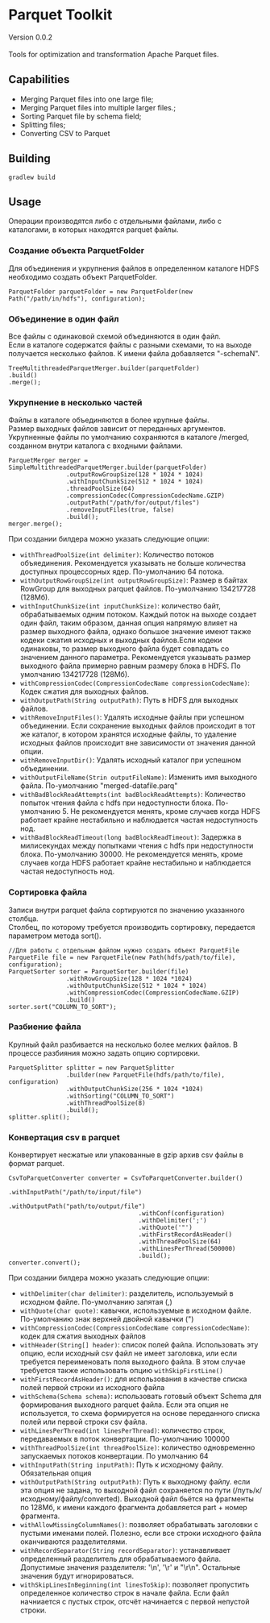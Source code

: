 # Parquet Toolkit #
Version 0.0.2 <br />
<br />
Tools for optimization and transformation Apache Parquet files.

## Capabilities ##
- Merging Parquet files into one large file;
- Merging Parquet files into multiple larger files.;
- Sorting Parquet file by schema field;
- Splitting files;
- Converting CSV to Parquet

## Building ##
```
gradlew build
```

## Usage ##

Операции производятся либо с отдельными файлами, либо с каталогами, в которых находятся parquet файлы.

### Создание объекта ParquetFolder ###

Для объединения и укрупнения файлов в определенном каталоге HDFS необходимо создать объект ParquetFolder.

```
ParquetFolder parquetFolder = new ParquetFolder(new Path("/path/in/hdfs"), configuration);
```

### Объединение в один файл ###

Все файлы с одинаковой схемой объединяются в один файл.<br />
Если в каталоге содержатся файлы с разными схемами, то на выходе получается несколько файлов. К имени файла добавляется "-schemaN".

```
TreeMultithreadedParquetMerger.builder(parquetFolder)
.build()
.merge();
```

### Укрупнение в несколько частей ###

Файлы в каталоге объединяются в более крупные файлы.<br />
Размер выходных файлов зависит от переданных аргументов.<br />
Укрупненные файлы по умолчанию сохраняются в каталоге /merged, созданном внутри каталога с входными файлами.

```
ParquetMerger merger = SimpleMultithreadedParquetMerger.builder(parquetFolder)
                .outputRowGroupSize(128 * 1024 * 1024)
                .withInputChunkSize(512 * 1024 * 1024)
                .threadPoolSize(64)
                .compressionCodec(CompressionCodecName.GZIP)
                .outputPath("/path/for/output/files")
                .removeInputFiles(true, false)
                .build();
merger.merge();
```

При создании билдера можно указать следующие опции:
- ```withThreadPoolSize(int delimiter)```: Количество потоков объяединения. Рекомендуется указывать не больше количества доступных процессорных ядер. По-умолчанию 64 потока.
- ```withOutputRowGroupSize(int outputRowGroupSize)```: Размер в байтах RowGroup для выходных parquet файлов. По-умолчанию 134217728 (128Мб).
- ```withInputChunkSize(int inputChunkSize)```: количество байт, обрабатываемых одним потоком. Каждый поток на выходе создает один файл, таким образом, данная опция напрямую влияет на размер выходного файла, однако большое значение имеют также кодеки сжатия исходных и выходных файлов.Если кодеки одинаковы, то размер выходного файла будет совпадать со значением данного параметра. Рекомендуется указывать размер выходного файла примерно равным размеру блока в HDFS. По умолчанию 134217728 (128Мб).
- ```withCompressionCodec(CompressionCodecName compressionCodecName)```: Кодек сжатия для выходных файлов.
- ```withOutputPath(String outputPath)```: Путь в HDFS для выходных файлов.
- ```withRemoveInputFiles()```: Удалять исходные файлы при успешном объединении. Если сохранение выходных файлов происходит в тот же каталог, в котором хранятся исходные файлы, то удаление исходных файлов происходит вне зависимости от значения данной опции.
- ```withRemoveInputDir()```: Удалять исходный каталог при успешном объединении.
- ```withOutputFileName(Strin outputFileName)```: Изменить имя выходного файла. По-умолчанию "merged-datafile.parq"
- ```withBadBlockReadAttempts(int badBlockReadAttempts)```: Количество попыток чтения файла с hdfs при недоступности блока. По-умолчанию 5. Не рекомендуется менять, кроме случаев когда HDFS работает крайне нестабильно и наблюдается частая недоступность нод.
- ```withBadBlockReadTimeout(long badBlockReadTimeout)```: Задержка в милисекундах между попытками чтения с hdfs при недоступности блока. По-умолчанию 30000. Не рекомендуется менять, кроме случаев когда HDFS работает крайне нестабильно и наблюдается частая недоступность нод.


### Сортировка файла ###

Записи внутри parquet файла сортируются по значению указанного столбца.<br />
Столбец, по которому требуется производить сортировку, передается параметром метода sort().

```
//Для работы с отдельным файлом нужно создать объект ParquetFile
ParquetFile file = new ParquetFile(new Path(hdfs/path/to/file), configuration);
ParquetSorter sorter = ParquetSorter.builder(file)
                .withRowGroupSize(128 * 1024 *1024)
                .withOutputChunkSize(512 * 1024 * 1024)
                .withCompressionCodec(CompressionCodecName.GZIP)
                .build()
sorter.sort("COLUMN_TO_SORT");
```

### Разбиение файла ###

Крупный файл разбивается на несколько более мелких файлов. В процессе разбияния можно задать опцию сортировки.

```
ParquetSplitter splitter = new ParquetSplitter
                .builder(new ParquetFile(hdfs/path/to/file), configuration)
                .withOutputChunkSize(256 * 1024 *1024)
                .withSorting("COLUMN_TO_SORT")
                .withThreadPoolSize(8)
                .build();
splitter.split();
```

### Конвертация csv в parquet ###

Конвертирует несжатые или упакованные в gzip архив csv файлы в формат parquet.

```
CsvToParquetConverter converter = CsvToParquetConverter.builder()
                                    .withInputPath("/path/to/input/file")
                                    .withOutputPath("path/to/output/file")
                                    .withConf(configuration)
                                    .withDelimiter(';')
                                    .withQuote('"')
                                    .withFirstRecordAsHeader()
                                    .withThreadPoolSize(64)
                                    .withLinesPerThread(500000)
                                    .build();
converter.convert();
```

При создании билдера можно указать следующие опции:
- ```withDelimiter(char delimiter)```: разделитель, используемый в исходном файле. По-умолчанию запятая (,)
- ```withQuote(char quote)```: кавычки, используемые в исходном файле. По-умолчанию знак верхней двойной кавычки (")
- ```withCompressionCodec(CompressionCodecName compressionCodecName)```: кодек для сжатия выходных файлов
- ```withHeader(String[] header)```: список полей файла. Использовать эту опцию, если исходный csv файл не имеет заголовка, или если требуется переименовать поля выходного файла. В этом случае требуется также использовать опцию ```withSkipFirstLine()```
- ```withFirstRecordAsHeader()```: для использования в качестве списка полей первой строки из исходного файла
- ```withSchema(Schema schema)```: использовать готовый объект Schema для формирования выходного parquet файла. Если эта опция не используется, то схема формируется на основе переданного списка полей или первой строки csv файла.
- ```withLinesPerThread(int linesPerThread)```: количество строк, передаваемых в поток конвертации. По-умолчанию 100000
- ```withThreadPoolSize(int threadPoolSize)```: количество одновременно запускаемых потоков конвертации. По умолчанию 64
- ```withInputPath(String inputPath)```: Путь к исходному файлу. Обязательная опция
- ```withOutputPath(String outputPath)```: Путь к выходному файлу. если эта опция не задана, то выходной файл сохраняется по пути (/путь/к/исходному/файлу/converted). Выходной файл бьётся на фрагменты по 128Мб, к имени каждого фрагмента добавляется part + номер фрагмента.
- ```withAllowMissingColumnNames()```: позволяет обрабатывать заголовки с пустыми именами полей. Полезно, если все строки исходного файла оканчиваются разделителями.
- ```withRecordSeparator(String recordSeparator)```: устанавливает определенный разделитель для обрабатываемого файла. Допустимые значения разделителя: '\n', '\r' и "\r\n". Остальные значения будут игнорироваться.
- ```withSkipLinesInBeginning(int linesToSkip)```: позволяет пропустить определенное количество строк в начале файла. Если файл начниается с пустых строк, отсчёт начинается с первой непустой строки.
